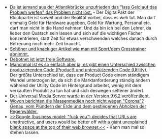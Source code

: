 * [Da ist jemand aus der Atlantikbrücke unzufrieden das "lass Geld auf das Problem werfen" das Problem nicht löst.](https://www.golem.de/news/kultusministerien-schulen-rufen-kaum-geld-aus-digitalpakt-ab-2006-149071.html) - Der DigitalPakt der Blockpartei ist soweit and der Realität vorbei, dass es weh tut. Man darf einmalig Geld für Hardware augeben, Geld für Wartung, Personal etc. darf man nicht in die Hand nehmen. Und da bin ich bei den Lehrer, da lieber den Quatsch sein lassen und sich auf die wichtigen Fächer konzentrieren, statt Zeit für etwas verschwenden welches danach durch Betreuung noch mehr Zeit braucht.
* [Schöner und knackiger Artikel wie man mit Sport/dem Crosstrainer abnimmt.](https://crosstrainer-experts.de/mit-crosstrainer-abnehmen/)
* [Debotnet ist jetzt freie Software.](http://www.mirinsoft.com/blog/19-apps/35-an-ode-to-microsoft-visual-basic-and-debotnet)
* [Manchmal ist es so einfach aber ja, es gibt einen Unterschied zwischen produzierenden Code (Product) und unterstützenden Code (Utility).](https://utcc.utoronto.ca/~cks/space/blog/programming/ProductAndUtilityCode) - Der größte Unterschied ist, dass der Product Code einem ständigem Wandel unterzogen ist, da sich die Marktanforderung ständig ändern während der Utility Code im Hintergrund arbeitet, wenig mit dem verkauften Produkt zu tun hat und sich deswegen seltener ändert.
* [Der Universal Media Server wurde in der Version 9.6.2 veröffentlicht.](https://www.planet3dnow.de/cms/56425-universal-media-server-9-6-2/)
* [Wovon berichten die Massenmedien noch nicht wegen "Corona"? Genau, vom Plündern der Erde und dem gestiegenen Abholzen der Regenwälder.](https://netzfrauen.org/2020/06/15/earth-2/)
* [>>Google (business model: "fuck you") decides that URLs are unattractive, and users would be better off with a giant unexplained blank space at the top of their web browser.<<](http://n-gate.com/hackernews/2020/06/14/0/) - Kann man mal so stehen lassen.
